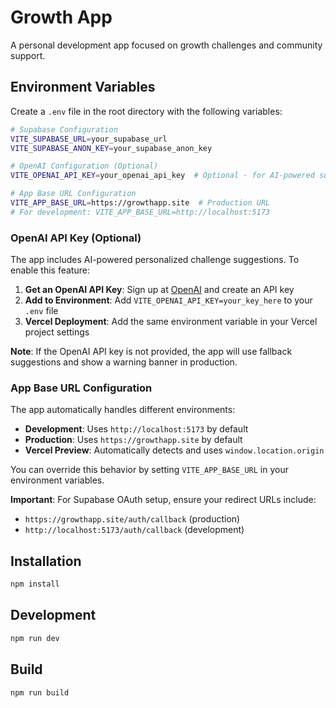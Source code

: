 # Growth App

A personal development app focused on growth challenges and community support.

## Environment Variables

Create a `.env` file in the root directory with the following variables:

```bash
# Supabase Configuration
VITE_SUPABASE_URL=your_supabase_url
VITE_SUPABASE_ANON_KEY=your_supabase_anon_key

# OpenAI Configuration (Optional)
VITE_OPENAI_API_KEY=your_openai_api_key  # Optional - for AI-powered suggestions

# App Base URL Configuration
VITE_APP_BASE_URL=https://growthapp.site  # Production URL
# For development: VITE_APP_BASE_URL=http://localhost:5173
```

### OpenAI API Key (Optional)

The app includes AI-powered personalized challenge suggestions. To enable this feature:

1. **Get an OpenAI API Key**: Sign up at [OpenAI](https://platform.openai.com/) and create an API key
2. **Add to Environment**: Add `VITE_OPENAI_API_KEY=your_key_here` to your `.env` file
3. **Vercel Deployment**: Add the same environment variable in your Vercel project settings

**Note**: If the OpenAI API key is not provided, the app will use fallback suggestions and show a warning banner in production.

### App Base URL Configuration

The app automatically handles different environments:

- **Development**: Uses `http://localhost:5173` by default
- **Production**: Uses `https://growthapp.site` by default  
- **Vercel Preview**: Automatically detects and uses `window.location.origin`

You can override this behavior by setting `VITE_APP_BASE_URL` in your environment variables.

**Important**: For Supabase OAuth setup, ensure your redirect URLs include:
- `https://growthapp.site/auth/callback` (production)
- `http://localhost:5173/auth/callback` (development)

## Installation

```bash
npm install
```

## Development

```bash
npm run dev
```

## Build

```bash
npm run build
``` 